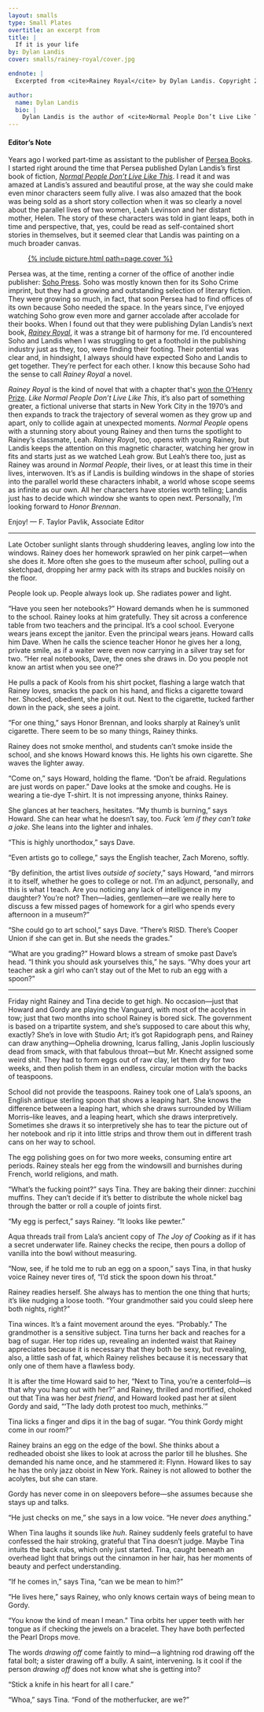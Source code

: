```yaml
---
layout: smalls
type: Small Plates
overtitle: an excerpt from
title: |
  If it is your life
by: Dylan Landis
cover: smalls/rainey-royal/cover.jpg

endnote: |
  Excerpted from <cite>Rainey Royal</cite> by Dylan Landis. Copyright 2014 by Dylan Landis. Published by Soho Press. All rights reserved. Reprinted by permission from Soho Press.

author:
  name: Dylan Landis
  bio: |
    Dylan Landis is the author of <cite>Normal People Don’t Live Like This</cite>, a work of fiction that made <cite>Newsday’s</cite> Ten Best Books of 2009 and <cite>More Magazine’s</cite> list of “100 Books Every Woman Must Read.” She has received a 2010 National Endowment for the Arts Fellowship in Prose, and her work has appeared in <cite>Tin House</cite>, <cite>Bomb</cite>, <cite>House Beautiful</cite> and <cite>The New York Times</cite>. In a past life she wrote six books on interior design. <cite>Rainey Royal</cite> is her first novel.
---
```


<div class="intro" markdown="block">

<h4>Editor’s Note</h4>

Years ago I worked part-time as assistant to the publisher of [Persea Books](http://www.perseabooks.com/). I started right around the time that Persea published Dylan Landis’s first book of fiction, <cite>[Normal People Don’t Live Like This](http://www.perseabooks.com/detail.php?bookID=58)</cite>. I read it and was amazed at Landis’s assured and beautiful prose, at the way she could make even minor characters seem fully alive. I was also amazed that the book was being sold as a short story collection when it was so clearly a novel about the parallel lives of two women, Leah Levinson and her distant mother, Helen. The story of these characters was told in giant leaps, both in time and perspective, that, yes, could be read as self-contained short stories in themselves, but it seemed clear that Landis was painting on a much broader canvas.

<figure class="right small">
  <a href="http://sohopress.com/books/rainey-royal/">{% include picture.html path=page.cover %}</a>
</figure>

Persea was, at the time, renting a corner of the office of another indie publisher: [Soho Press](http://sohopress.com/). Soho was mostly known then for its Soho Crime imprint, but they had a growing and outstanding selection of literary fiction. They were growing so much, in fact, that soon Persea had to find offices of its own because Soho needed the space. In the years since, I’ve enjoyed watching Soho grow even more and garner accolade after accolade for their books. When I found out that they were publishing Dylan Landis’s next book, <cite>[Rainey Royal](http://sohopress.com/books/rainey-royal/)</cite>, it was a strange bit of harmony for me. I’d encountered Soho and Landis when I was struggling to get a foothold in the publishing industry just as they, too, were finding their footing. Their potential was clear and, in hindsight, I always should have expected Soho and Landis to get together. They’re perfect for each other. I know this because Soho had the sense to call <cite>Rainey Royal</cite> a novel.

<cite>Rainey Royal</cite> is the kind of novel that with a chapter that's [won the O’Henry Prize](http://www.latimes.com/books/jacketcopy/la-et-jc-o-henry-prize-anthology-2014-winners-20140505-story.html). <cite>Like Normal People Don’t Live Like This</cite>, it’s also part of something greater, a fictional universe that starts in New York City in the 1970’s and then expands to track the trajectory of several women as they grow up and apart, only to collide again at unexpected moments. <cite>Normal People</cite> opens with a stunning story about young Rainey and then turns the spotlight to Rainey’s classmate, Leah. <cite>Rainey Royal</cite>, too, opens with young Rainey, but Landis keeps the attention on this magnetic character, watching her grow in fits and starts just as we watched Leah grow. But Leah’s there too, just as Rainey was around in <cite>Normal People</cite>, their lives, or at least this time in their lives, interwoven. It’s as if Landis is building windows in the shape of stories into the parallel world these characters inhabit, a world whose scope seems as infinite as our own. All her characters have stories worth telling; Landis just has to decide which window she wants to open next. Personally, I’m looking forward to <cite>Honor Brennan</cite>.

Enjoy!
— F. Taylor Pavlik, Associate Editor

</div>

<hr />

Late October sunlight slants through shuddering leaves, angling low into the windows. Rainey does her homework sprawled on her pink carpet—when she does it. More often she goes to the museum after school, pulling out a sketchpad, dropping her army pack with its straps and buckles noisily on the floor.

People look up. People always look up. She radiates power and light.

“Have you seen her notebooks?” Howard demands when he is summoned to the school. Rainey looks at him gratefully. They sit across a conference table from two teachers and the principal. It’s a cool school. Everyone wears jeans except the janitor. Even the principal wears jeans. Howard calls him Dave. When he calls the science teacher Honor he gives her a long, private smile, as if a waiter were even now carrying in a silver tray set for two. “Her real notebooks, Dave, the ones she draws in. Do you people not know an artist when you see one?”

He pulls a pack of Kools from his shirt pocket, flashing a large watch that Rainey loves, smacks the pack on his hand, and flicks a cigarette toward her. Shocked, obedient, she pulls it out. Next to the cigarette, tucked farther down in the pack, she sees a joint.

“For one thing,” says Honor Brennan, and looks sharply at Rainey’s unlit cigarette. There seem to be so many things, Rainey thinks.

Rainey does not smoke menthol, and students can’t smoke inside the school, and she knows Howard knows this. He lights his own cigarette. She waves the lighter away.

“Come on,” says Howard, holding the flame. “Don’t be afraid. Regulations are just words on paper.” Dave looks at the smoke and coughs. He is wearing a tie-dye T-shirt. It is not impressing anyone, thinks Rainey.

She glances at her teachers, hesitates. “My thumb is burning,” says Howard. She can hear what he doesn’t say, too. <i>Fuck ’em if they can’t take a joke</i>. She leans into the lighter and inhales.

“This is highly unorthodox,” says Dave.

“Even artists go to college,” says the English teacher, Zach Moreno, softly.

“By definition, the artist lives <em>outside of society</em>,” says Howard, “and mirrors it to itself, whether he goes to college or not. I’m an adjunct, personally, and this is what I teach. Are you noticing any lack of intelligence in my daughter? You’re not? Then—ladies, gentlemen—are we really here to discuss a few missed pages of homework for a girl who spends every afternoon in a museum?”

“She could go to art school,” says Dave. “There’s RISD. There’s Cooper Union if she can get in. But she needs the grades.”

“What are you grading?” Howard blows a stream of smoke past Dave’s head. “I think you should ask yourselves this,” he says. “Why does your art teacher ask a girl who can’t stay out of the Met to rub an egg with a spoon?”

---

Friday night Rainey and Tina decide to get high. No occasion—just that Howard and Gordy are playing the Vanguard, with most of the acolytes in tow; just that two months into school Rainey is bored sick. The government is based on a tripartite system, and she’s supposed to care about this why, exactly? She’s in love with Studio Art; it’s got Rapidograph pens, and Rainey can draw anything—Ophelia drowning, Icarus falling, Janis Joplin lusciously dead from smack, with that fabulous throat—but Mr. Knecht assigned some weird shit. They had to form eggs out of raw clay, let them dry for two weeks, and then polish them in an endless, circular motion with the backs of teaspoons.

School did not provide the teaspoons. Rainey took one of Lala’s spoons, an English antique sterling spoon that shows a leaping hart. She knows the difference between a leaping hart, which she draws surrounded by William Morris–like leaves, and a leaping heart, which she draws interpretively. Sometimes she draws it so interpretively she has to tear the picture out of her notebook and rip it into little strips and throw them out in different trash cans on her way to school.

The egg polishing goes on for two more weeks, consuming entire art periods. Rainey steals her egg from the windowsill and burnishes during French, world religions, and math.

“What’s the fucking point?” says Tina. They are baking their dinner: zucchini muffins. They can’t decide if it’s better to distribute the whole nickel bag through the batter or roll a couple of joints first.

“My egg is perfect,” says Rainey. “It looks like pewter.”

Aqua threads trail from Lala’s ancient copy of <cite>The Joy of Cooking</cite> as if it has a secret underwater life. Rainey checks the recipe, then pours a dollop of vanilla into the bowl without measuring.

“Now, see, if he told me to rub an egg on a spoon,” says Tina, in that husky voice Rainey never tires of, “I’d stick the spoon down his throat.”

Rainey readies herself. She always has to mention the one thing that hurts; it’s like nudging a loose tooth. “Your grandmother said you could sleep here both nights, right?”

Tina winces. It’s a faint movement around the eyes. “Probably.” The grandmother is a sensitive subject. Tina turns her back and reaches for a bag of sugar. Her top rides up, revealing an indented waist that Rainey appreciates because it is necessary that they both be sexy, but revealing, also, a little sash of fat, which Rainey relishes because it is necessary that only one of them have a flawless body.

It is after the time Howard said to her, “Next to Tina, you’re a centerfold—is that why you hang out with her?” and Rainey, thrilled and mortified, choked out that Tina was her <em>best friend</em>, and Howard looked past her at silent Gordy and said, “‘The lady doth protest too much, methinks.’”

Tina licks a finger and dips it in the bag of sugar. “You think Gordy might come in our room?”

Rainey brains an egg on the edge of the bowl. She thinks about a redheaded oboist she likes to look at across the parlor till he blushes. She demanded his name once, and he stammered it: Flynn. Howard likes to say he has the only jazz oboist in New York. Rainey is not allowed to bother the acolytes, but she can stare.

Gordy has never come in on sleepovers before—she assumes because she stays up and talks.

“He just checks on me,” she says in a low voice. “He never <em>does</em> anything.”

When Tina laughs it sounds like <i>huh</i>. Rainey suddenly feels grateful to have confessed the hair stroking, grateful that Tina doesn’t judge. Maybe Tina intuits the back rubs, which only just started. Tina, caught beneath an overhead light that brings out the cinnamon in her hair, has her moments of beauty and perfect understanding.

“If he comes in,” says Tina, “can we be mean to him?”
 
“He lives here,” says Rainey, who only knows certain ways of being mean to Gordy.

“You know the kind of mean I mean.” Tina orbits her upper teeth with her tongue as if checking the jewels on a bracelet. They have both perfected the Pearl Drops move.

The words <i>drawing off</i> come faintly to mind—a lightning rod drawing off the fatal bolt; a sister drawing off a bully. A saint, intervening. Is it cool if the person <i>drawing off</i> does not know what she is getting into?

“Stick a knife in his heart for all I care.”

“Whoa,” says Tina. “Fond of the motherfucker, are we?”
